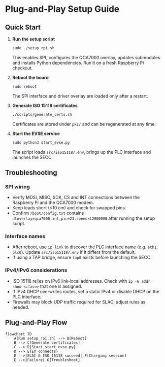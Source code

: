 # Plug-and-Play Setup Guide

## Quick Start

1. **Run the setup script**
   ```bash
   sudo ./setup_rpi.sh
   ```
   This enables SPI, configures the QCA7000 overlay, updates submodules and installs Python dependencies. Run it on a fresh Raspberry Pi checkout.

2. **Reboot the board**
   ```bash
   sudo reboot
   ```
   The SPI interface and driver overlay are loaded only after a restart.

3. **Generate ISO 15118 certificates**
   ```bash
   ./scripts/generate_certs.sh
   ```
   Certificates are stored under `pki/` and can be regenerated at any time.

4. **Start the EVSE service**
   ```bash
   sudo python3 start_evse.py
   ```
   The script loads `src/iso15118/.env`, brings up the PLC interface and launches the SECC.

## Troubleshooting

### SPI wiring
- Verify MOSI, MISO, SCK, CS and INT connections between the Raspberry Pi and the QCA7000 modem.
- Keep leads short (\<10 cm) and check for swapped pins.
- Confirm `/boot/config.txt` contains `dtoverlay=qca7000,int_pin=23,speed=12000000` after running the setup script.

### Interface names
- After reboot, use `ip link` to discover the PLC interface name (e.g. `eth1`, `plc0`). Update `src/iso15118/.env` if it differs from the default.
- If using a TAP bridge, ensure `tap0` exists before launching the SECC.

### IPv4/IPv6 considerations
- ISO 15118 relies on IPv6 link‑local addresses. Check with `ip -6 addr show <iface>` that one is assigned.
- If IPv4 DHCP overwrites routes, set a static IPv4 or disable DHCP on the PLC interface.
- Firewalls may block UDP traffic required for SLAC; adjust rules as needed.

## Plug-and-Play Flow

```mermaid
flowchart TD
    A[Run setup_rpi.sh] --> B[Reboot]
    B --> C[Generate certificates]
    C --> D[Start start_evse.py]
    D --> E{EV connects}
    E -->|SLAC & ISO 15118 succeed| F[Charging session]
    E -->|Failure| G[Troubleshoot]
```
